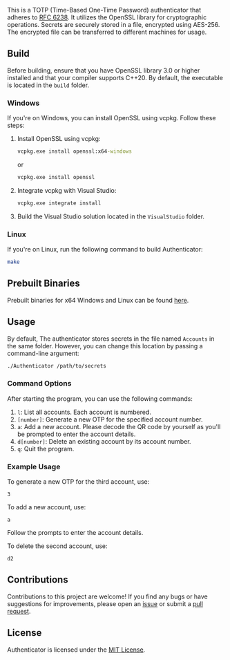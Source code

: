 This is a TOTP (Time-Based One-Time Password) authenticator that adheres to [RFC 6238](https://datatracker.ietf.org/doc/html/rfc6238 "RFC 6238"). It utilizes the OpenSSL library for cryptographic operations. Secrets are securely stored in a file, encrypted using AES-256. The encrypted file can be transferred to different machines for usage.

## Build

Before building, ensure that you have OpenSSL library 3.0 or higher installed and that your compiler supports C++20. By default, the executable is located in the `build` folder.

### Windows

If you're on Windows, you can install OpenSSL using vcpkg. Follow these steps:

1. Install OpenSSL using vcpkg:
    ```bat
    vcpkg.exe install openssl:x64-windows
    ```
    or
    ```bat
    vcpkg.exe install openssl
    ```

2. Integrate vcpkg with Visual Studio:
    ```bat
    vcpkg.exe integrate install
    ```

3. Build the Visual Studio solution located in the `VisualStudio` folder.

### Linux

If you're on Linux, run the following command to build Authenticator:
```sh
make
```

## Prebuilt Binaries

Prebuilt binaries for x64 Windows and Linux can be found [here](https://github.com/pi-314159/Authenticator/releases "prebuilt binaries").

## Usage

By default, The authenticator stores secrets in the file named `Accounts` in the same folder. However, you can change this location by passing a command-line argument:
```sh
./Authenticator /path/to/secrets
```

### Command Options

After starting the program, you can use the following commands:

1. `l`: List all accounts. Each account is numbered.
2. `[number]`: Generate a new OTP for the specified account number.
3. `a`: Add a new account. Please decode the QR code by yourself as you'll be prompted to enter the account details.
4. `d[number]`: Delete an existing account by its account number.
5. `q`: Quit the program.

### Example Usage

To generate a new OTP for the third account, use:
```
3
```

To add a new account, use:
```
a
```

Follow the prompts to enter the account details.

To delete the second account, use:
```
d2
```

## Contributions

Contributions to this project are welcome! If you find any bugs or have suggestions for improvements, please open an [issue](https://github.com/pi-314159/Authenticator/issues "issue") or submit a [pull request](https://github.com/pi-314159/Authenticator/pulls "pull request").

## License

Authenticator is licensed under the [MIT License](https://github.com/pi-314159/Authenticator/blob/main/LICENSE "MIT License").